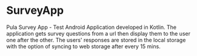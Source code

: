 # SurveyApp
Pula Survey App - Test
Android Application developed in Kotlin.
The application gets survey questions from a url then display them to the user one after the other.
The users' responses are stored in the local storage with the option of syncing to web storage after every 15 mins.
